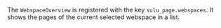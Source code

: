 The `WebspaceOverview` is registered with the key `sulu_page.webspaces`. It shows the pages of the current selected
webspace in a list.
